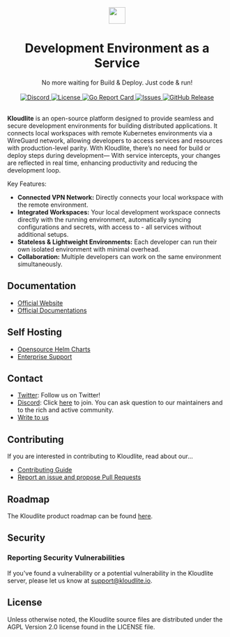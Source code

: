 <div align="center">
  <a href="https://kloudlite.io">
    <img src="https://github.com/kloudlite/kloudlite/assets/1580519/a31a5f78-2bde-45f1-8141-d23ee8231eb1" style="height:38px" />
  </a>
  <h1>
    Development Environment as a Service
  </h1>
  <div>No more waiting for Build & Deploy. Just code & run!</div>
  <br />

  <a href="https://discord.gg/m5tYzQfcG8">
    <img src="https://img.shields.io/discord/934762910717194260?label=discord" alt="Discord">
  </a>
  <a href="#license">
    <img src="https://img.shields.io/badge/License-Apache--2.0-blue" alt="License">
  </a>
  <a href="https://goreportcard.com/report/github.com/kloudlite/api">
    <img src="https://goreportcard.com/badge/github.com/kloudlite/api" alt="Go Report Card">
  </a>
  <a href="https://github.com/kloudlite/kloudlite/issues">
    <img src="https://img.shields.io/github/issues/kloudlite/kloudlite" alt="Issues">
  </a>
  <a href="https://github.com/kloudlite/kloudlite/releases">
  <img src="https://img.shields.io/github/v/release/kloudlite/kloudlite" alt="GitHub Release">
  </a>
</div>
<br/>

**Kloudlite** is an open-source platform designed to provide seamless and secure development environments for building distributed applications. It connects local workspaces with remote Kubernetes environments via a WireGuard network, allowing developers to access services and resources with production-level parity. With Kloudlite, there’s no need for build or deploy steps during development— With service intercepts, your changes are reflected in real time, enhancing productivity and reducing the development loop.

Key Features:
- **Connected VPN Network:** Directly connects your local workspace with the remote environment.
- **Integrated Workspaces:** Your local development workspace connects directly with the running environment, automatically syncing configurations and secrets, with access to - all services without additional setups.
- **Stateless & Lightweight Environments:** Each developer can run their own isolated environment with minimal overhead.
- **Collaboration:** Multiple developers can work on the same environment simultaneously.

## Documentation
- [Official Website](https://kloudlite.io)
- [Official Documentations](https://kloudlite.io/docs)
<!-- - [FAQ]() -->
<!-- - Watch [a video overview]() of Kloudlite -->


## Self Hosting
- [Opensource Helm Charts](https://github.com/kloudlite/helm-charts)
- [Enterprise Support](https://kloudlite.io/contact-us)

## Contact
- [Twitter](https://x.com/kloudlite): Follow us on Twitter!
- [Discord](https://discord.com/invite/m5tYzQfcG8): Click [here](https://discord.com/invite/m5tYzQfcG8) to join. You can ask question to our maintainers and to the rich and active community.
- [Write to us](https://kloudlite.io/contact-us)

## Contributing
If you are interested in contributing to Kloudlite, read about our...

- [Contributing Guide](https://kloudlite.io/docs/contributing/code-of-conduct)
- [Report an issue and propose Pull Requests](https://github.com/kloudlite/issues)

## Roadmap
The Kloudlite product roadmap can be found [here](https://github.com/orgs/kloudlite/projects/18).

## Security

### Reporting Security Vulnerabilities
If you've found a vulnerability or a potential vulnerability in the Kloudlite server, please let us know at support@kloudlite.io.

## License
Unless otherwise noted, the Kloudlite source files are distributed under the AGPL Version 2.0 license found in the LICENSE file.
